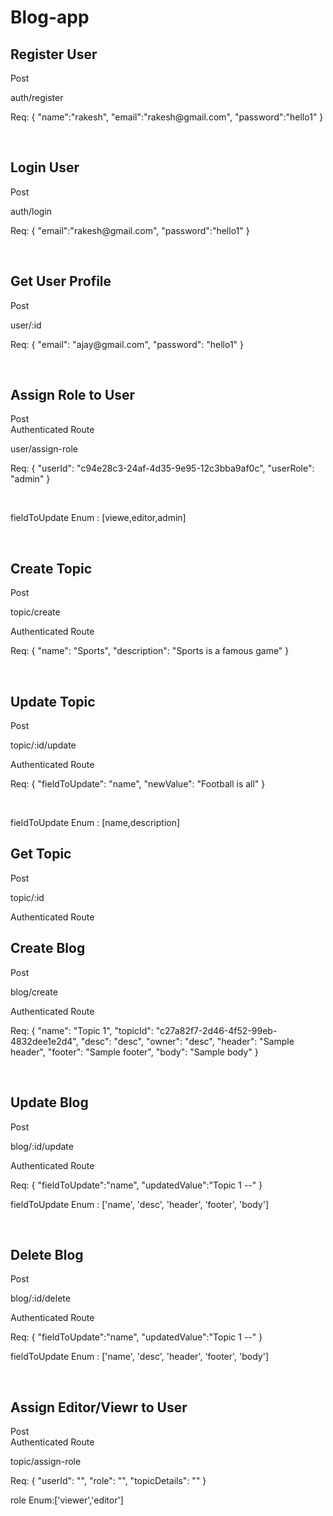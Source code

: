 # Blog-app

<h2>Register User</h2>
Post <br>
<p>auth/register</p>
<p>Req:
  {
      "name":"rakesh",
      "email":"rakesh@gmail.com",
      "password":"hello1"
  }
</p>
<br>
<h2>Login User</h2>
Post <br>
<p>auth/login</p>
<p>Req:
  {
      "email":"rakesh@gmail.com",
      "password":"hello1"
  }
</p>
<br>
<h2>Get User Profile</h2>
Post <br>
<p>user/:id</p>
<p>Req:
  {
    "email": "ajay@gmail.com",
    "password": "hello1"
  }
</p>
<br>
<h2>Assign Role to User</h2>
Post <br>
Authenticated Route
<p>user/assign-role</p>
<p>Req:
  {
    "userId": "c94e28c3-24af-4d35-9e95-12c3bba9af0c",
    "userRole": "admin"
  }  
</p>
<br>
<p>fieldToUpdate Enum : [viewe,editor,admin]</p>
<br>
<h2>Create Topic</h2>
Post <br>
<p>topic/create</p>
Authenticated Route
<p>Req:
  {
    "name": "Sports",
    "description": "Sports is a famous game"
}
</p>
<br>
<h2>Update Topic</h2>
Post <br>
<p>topic/:id/update</p>
Authenticated Route
<p>Req:
   {
      "fieldToUpdate": "name",
      "newValue": "Football is all"
  }
</p><br>
<p>fieldToUpdate Enum : [name,description]</p>
<h2>Get Topic</h2>
Post <br>
<p>topic/:id</p>
Authenticated Route <br>
<h2>Create Blog</h2>
Post <br>
<p>blog/create</p>
Authenticated Route
<p>Req:
   {
    "name": "Topic 1",
    "topicId": "c27a82f7-2d46-4f52-99eb-4832dee1e2d4",
    "desc": "desc",
    "owner": "desc",
    "header": "Sample header",
    "footer": "Sample footer",
    "body": "Sample body"
}
</p><br>
<h2>Update Blog</h2>
Post <br>
<p>blog/:id/update</p>
Authenticated Route
<p>Req:
   {
    "fieldToUpdate":"name",
    "updatedValue":"Topic 1 --"
}
<p>fieldToUpdate Enum : ['name', 'desc', 'header', 'footer', 'body']</p>
</p><br>

<h2>Delete Blog</h2> 
Post <br>
<p>blog/:id/delete</p>
Authenticated Route
<p>Req:
   {
    "fieldToUpdate":"name",
    "updatedValue":"Topic 1 --"
}
<p>fieldToUpdate Enum : ['name', 'desc', 'header', 'footer', 'body']</p>
</p><br>

<h2>Assign Editor/Viewr to User</h2>
Post <br>
Authenticated Route
<p>topic/assign-role</p>
<p>Req:
  {
    "userId": "",
    "role": "",
    "topicDetails": ""
} 
</p>
role Enum:['viewer','editor']
<br>

